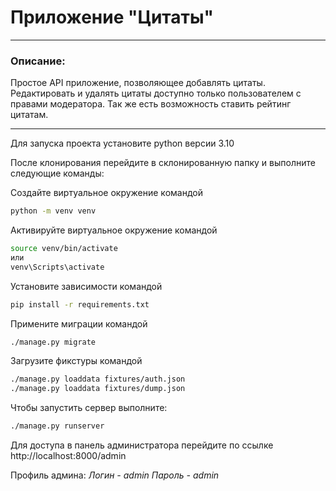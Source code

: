# Приложение "Цитаты"

_______________________________________

### Описание:
Простое API приложение, позволяющее добавлять цитаты. Редактировать и удалять цитаты доступно только пользователем с правами модератора. Так же есть возможность ставить рейтинг цитатам.

_______________________________________________________

Для запуска проекта установите python версии 3.10

После клонирования перейдите в склонированную папку и выполните следующие команды:

Создайте виртуальное окружение командой
```bash
python -m venv venv
```

Активируйте виртуальное окружение командой
```bash
source venv/bin/activate
или
venv\Scripts\activate
```

Установите зависимости командой

```bash
pip install -r requirements.txt
```

Примените миграции командой
```bash
./manage.py migrate
```

Загрузите фикстуры командой
```bash
./manage.py loaddata fixtures/auth.json
./manage.py loaddata fixtures/dump.json
```

Чтобы запустить сервер выполните:

```bash
./manage.py runserver
```

Для доступа в панель администратора перейдите по ссылке http://localhost:8000/admin

Профиль админа:
*Логин - admin*
*Пароль - admin*

